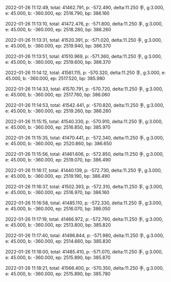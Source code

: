 2022-01-26 11:12:49, total: 41462.791, p: -572.490, delta:11.250 手, g:3.000, e: 45.000, b: -360.000, ep: 2516.790, bp: 386.160

2022-01-26 11:13:10, total: 41472.476, p: -571.800, delta:11.250 手, g:3.000, e: 45.000, b: -360.000, ep: 2518.280, bp: 386.260

2022-01-26 11:13:31, total: 41520.391, p: -571.020, delta:11.250 手, g:3.000, e: 45.000, b: -360.000, ep: 2519.940, bp: 386.370

2022-01-26 11:13:51, total: 41510.969, p: -571.360, delta:11.250 手, g:3.000, e: 45.000, b: -360.000, ep: 2519.600, bp: 386.370

2022-01-26 11:14:12, total: 41561.115, p: -570.320, delta:11.250 手, g:3.000, e: 45.000, b: -360.000, ep: 2517.520, bp: 385.980

2022-01-26 11:14:33, total: 41570.791, p: -570.720, delta:11.250 手, g:3.000, e: 45.000, b: -360.000, ep: 2517.760, bp: 386.060

2022-01-26 11:14:53, total: 41542.441, p: -570.820, delta:11.250 手, g:3.000, e: 45.000, b: -360.000, ep: 2519.260, bp: 386.260

2022-01-26 11:15:15, total: 41540.330, p: -570.910, delta:11.250 手, g:3.000, e: 45.000, b: -360.000, ep: 2516.850, bp: 385.970

2022-01-26 11:15:35, total: 41470.441, p: -572.340, delta:11.250 手, g:3.000, e: 45.000, b: -360.000, ep: 2520.860, bp: 386.650

2022-01-26 11:15:56, total: 41461.606, p: -572.850, delta:11.250 手, g:3.000, e: 45.000, b: -360.000, ep: 2519.070, bp: 386.490

2022-01-26 11:16:17, total: 41440.139, p: -572.730, delta:11.250 手, g:3.000, e: 45.000, b: -360.000, ep: 2519.190, bp: 386.490

2022-01-26 11:16:37, total: 41502.393, p: -572.310, delta:11.250 手, g:3.000, e: 45.000, b: -360.000, ep: 2516.970, bp: 386.160

2022-01-26 11:16:58, total: 41485.110, p: -572.330, delta:11.250 手, g:3.000, e: 45.000, b: -360.000, ep: 2516.070, bp: 386.050

2022-01-26 11:17:19, total: 41466.972, p: -572.760, delta:11.250 手, g:3.000, e: 45.000, b: -360.000, ep: 2513.800, bp: 385.820

2022-01-26 11:17:40, total: 41496.844, p: -571.980, delta:11.250 手, g:3.000, e: 45.000, b: -360.000, ep: 2514.660, bp: 385.830

2022-01-26 11:18:00, total: 41485.410, p: -571.070, delta:11.250 手, g:3.000, e: 45.000, b: -360.000, ep: 2515.890, bp: 385.870

2022-01-26 11:18:21, total: 41566.400, p: -570.350, delta:11.250 手, g:3.000, e: 45.000, b: -360.000, ep: 2515.890, bp: 385.780